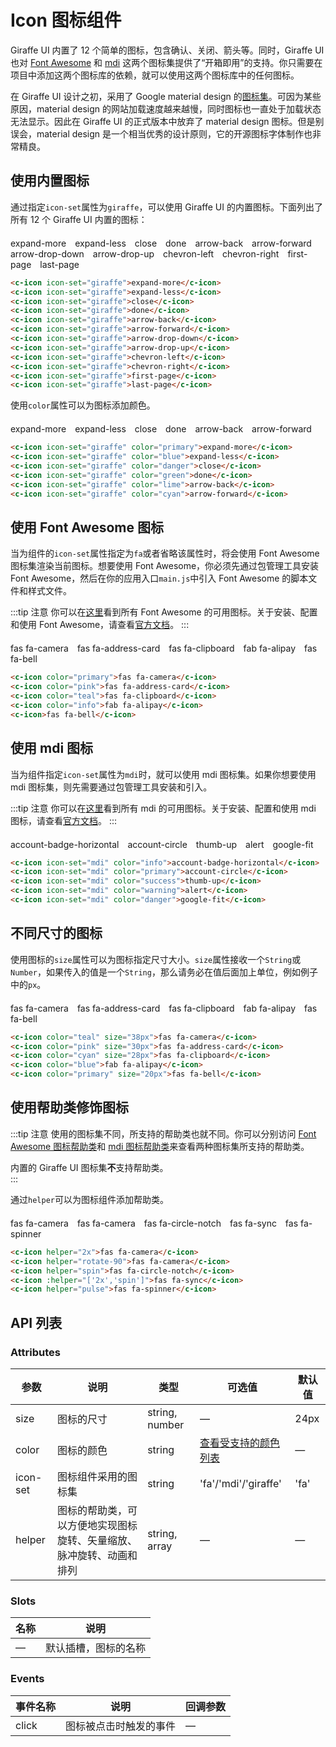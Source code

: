 # Icon 图标组件

Giraffe UI 内置了 12 个简单的图标，包含确认、关闭、箭头等。同时，Giraffe UI 也对 [Font Awesome](https://fontawesome.com/start) 和  [mdi](http://materialdesignicons.com/) 这两个图标集提供了“开箱即用”的支持。你只需要在项目中添加这两个图标库的依赖，就可以使用这两个图标库中的任何图标。

在 Giraffe UI 设计之初，采用了 Google material design 的[图标集](https://material.io/resources/icons/?style=baseline)。可因为某些原因，material design 的网站加载速度越来越慢，同时图标也一直处于加载状态无法显示。因此在 Giraffe UI 的正式版本中放弃了 material design 图标。但是别误会，material design 是一个相当优秀的设计原则，它的开源图标字体制作也非常精良。

## 使用内置图标

通过指定`icon-set`属性为`giraffe`，可以使用 Giraffe UI 的内置图标。下面列出了所有 12 个 Giraffe UI 内置的图标：

<div style="margin-top: 20px;">
  <c-icon icon-set="giraffe" style="margin-right: 10px;">expand-more</c-icon>
  <c-icon icon-set="giraffe" style="margin-right: 10px;">expand-less</c-icon>
  <c-icon icon-set="giraffe" style="margin-right: 10px;">close</c-icon>
  <c-icon icon-set="giraffe" style="margin-right: 10px;">done</c-icon>
  <c-icon icon-set="giraffe" style="margin-right: 10px;">arrow-back</c-icon>
  <c-icon icon-set="giraffe" style="margin-right: 10px;">arrow-forward</c-icon>
  <c-icon icon-set="giraffe" style="margin-right: 10px;">arrow-drop-down</c-icon>
  <c-icon icon-set="giraffe" style="margin-right: 10px;">arrow-drop-up</c-icon>
  <c-icon icon-set="giraffe" style="margin-right: 10px;">chevron-left</c-icon>
  <c-icon icon-set="giraffe" style="margin-right: 10px;">chevron-right</c-icon>
  <c-icon icon-set="giraffe" style="margin-right: 10px;">first-page</c-icon>
  <c-icon icon-set="giraffe">last-page</c-icon>
</div>

```html
<c-icon icon-set="giraffe">expand-more</c-icon>
<c-icon icon-set="giraffe">expand-less</c-icon>
<c-icon icon-set="giraffe">close</c-icon>
<c-icon icon-set="giraffe">done</c-icon>
<c-icon icon-set="giraffe">arrow-back</c-icon>
<c-icon icon-set="giraffe">arrow-forward</c-icon>
<c-icon icon-set="giraffe">arrow-drop-down</c-icon>
<c-icon icon-set="giraffe">arrow-drop-up</c-icon>
<c-icon icon-set="giraffe">chevron-left</c-icon>
<c-icon icon-set="giraffe">chevron-right</c-icon>
<c-icon icon-set="giraffe">first-page</c-icon>
<c-icon icon-set="giraffe">last-page</c-icon>
```

使用`color`属性可以为图标添加颜色。

<div style="margin-top: 20px;">
  <c-icon icon-set="giraffe" style="margin-right: 10px;" color="primary">expand-more</c-icon>
  <c-icon icon-set="giraffe" style="margin-right: 10px;" color="blue">expand-less</c-icon>
  <c-icon icon-set="giraffe" style="margin-right: 10px;" color="danger">close</c-icon>
  <c-icon icon-set="giraffe" style="margin-right: 10px;" color="green">done</c-icon>
  <c-icon icon-set="giraffe" style="margin-right: 10px;" color="lime">arrow-back</c-icon>
  <c-icon icon-set="giraffe" color="cyan">arrow-forward</c-icon>
</div>

```html
<c-icon icon-set="giraffe" color="primary">expand-more</c-icon>
<c-icon icon-set="giraffe" color="blue">expand-less</c-icon>
<c-icon icon-set="giraffe" color="danger">close</c-icon>
<c-icon icon-set="giraffe" color="green">done</c-icon>
<c-icon icon-set="giraffe" color="lime">arrow-back</c-icon>
<c-icon icon-set="giraffe" color="cyan">arrow-forward</c-icon>
```

## 使用 Font Awesome 图标

当为组件的`icon-set`属性指定为`fa`或者省略该属性时，将会使用 Font Awesome 图标集渲染当前图标。想要使用 Font Awesome，你必须先通过包管理工具安装 Font Awesome，然后在你的应用入口`main.js`中引入 Font Awesome 的脚本文件和样式文件。

:::tip 注意
你可以在[这里](https://fontawesome.com/icons?d=gallery&m=free)看到所有 Font Awesome 的可用图标。关于安装、配置和使用 Font Awesome，请查看[官方文档](https://fontawesome.com/how-to-use/on-the-web/referencing-icons/basic-use)。
:::

<div style="margin-top: 20px;">
  <c-icon style="margin-right: 10px;" color="primary">fas fa-camera</c-icon>
  <c-icon style="margin-right: 10px;" color="pink">fas fa-address-card</c-icon>
  <c-icon style="margin-right: 10px;" color="teal">fas fa-clipboard</c-icon>
  <c-icon style="margin-right: 10px;" color="info">fab fa-alipay</c-icon>
  <c-icon>fas fa-bell</c-icon>
</div>

```html
<c-icon color="primary">fas fa-camera</c-icon>
<c-icon color="pink">fas fa-address-card</c-icon>
<c-icon color="teal">fas fa-clipboard</c-icon>
<c-icon color="info">fab fa-alipay</c-icon>
<c-icon>fas fa-bell</c-icon>
```


## 使用 mdi 图标

当为组件指定`icon-set`属性为`mdi`时，就可以使用 mdi 图标集。如果你想要使用 mdi 图标集，则先需要通过包管理工具安装和引入。

:::tip 注意
你可以在[这里](http://materialdesignicons.com/)看到所有 mdi 的可用图标。关于安装、配置和使用 mdi 图标，请查看[官方文档](https://dev.materialdesignicons.com/getting-started/webfont)。
:::

<div style="margin-top: 20px;">
  <c-icon style="margin-right: 10px;" icon-set="mdi" color="info">account-badge-horizontal</c-icon>
  <c-icon style="margin-right: 10px;" icon-set="mdi" color="primary">account-circle</c-icon>
  <c-icon style="margin-right: 10px;" icon-set="mdi" color="success">thumb-up</c-icon>
  <c-icon style="margin-right: 10px;" icon-set="mdi" color="warning">alert</c-icon>
  <c-icon icon-set="mdi" color="danger">google-fit</c-icon>
</div>

```html
<c-icon icon-set="mdi" color="info">account-badge-horizontal</c-icon>
<c-icon icon-set="mdi" color="primary">account-circle</c-icon>
<c-icon icon-set="mdi" color="success">thumb-up</c-icon>
<c-icon icon-set="mdi" color="warning">alert</c-icon>
<c-icon icon-set="mdi" color="danger">google-fit</c-icon>
```

## 不同尺寸的图标

使用图标的`size`属性可以为图标指定尺寸大小。`size`属性接收一个`String`或`Number`，如果传入的值是一个`String`，那么请务必在值后面加上单位，例如例子中的`px`。

<div style="margin-top: 20px;">
  <c-icon style="margin-right: 10px;" color="teal" size="38px">fas fa-camera</c-icon>
  <c-icon style="margin-right: 10px;" color="pink" size="30px">fas fa-address-card</c-icon>
  <c-icon style="margin-right: 10px;" color="cyan" size="28px">fas fa-clipboard</c-icon>
  <c-icon style="margin-right: 10px;" color="blue">fab fa-alipay</c-icon>
  <c-icon color="primary" size="20px">fas fa-bell</c-icon>
</div>

```html
<c-icon color="teal" size="38px">fas fa-camera</c-icon>
<c-icon color="pink" size="30px">fas fa-address-card</c-icon>
<c-icon color="cyan" size="28px">fas fa-clipboard</c-icon>
<c-icon color="blue">fab fa-alipay</c-icon>
<c-icon color="primary" size="20px">fas fa-bell</c-icon>
```

## 使用帮助类修饰图标

:::tip 注意
使用的图标集不同，所支持的帮助类也就不同。你可以分别访问 [Font Awesome 图标帮助类](https://fontawesome.com/how-to-use/on-the-web/styling/sizing-icons)和 [mdi 图标帮助类](https://dev.materialdesignicons.com/getting-started/webfont#helper-classes)来查看两种图标集所支持的帮助类。

内置的 Giraffe UI 图标集**不**支持帮助类。  
:::

通过`helper`可以为图标组件添加帮助类。

<div style="margin-top: 20px;">
  <c-icon style="margin-right: 10px;" helper="2x">fas fa-camera</c-icon>
  <c-icon style="margin-right: 10px;" helper="rotate-90">fas fa-camera</c-icon>
  <c-icon style="margin-right: 10px;" helper="spin">fas fa-circle-notch</c-icon>
  <c-icon style="margin-right: 10px;" :helper="['2x','spin']">fas fa-sync</c-icon>
  <c-icon style="margin-right: 10px;" helper="pulse">fas fa-spinner</c-icon>
</div>

```html
<c-icon helper="2x">fas fa-camera</c-icon>
<c-icon helper="rotate-90">fas fa-camera</c-icon>
<c-icon helper="spin">fas fa-circle-notch</c-icon>
<c-icon :helper="['2x','spin']">fas fa-sync</c-icon>
<c-icon helper="pulse">fas fa-spinner</c-icon>
```


## API 列表

### Attributes
| 参数      | 说明          | 类型      | 可选值                           | 默认值  |
|---------- |-------------- |---------- |-------------------------------- |-------- |
| size | 图标的尺寸 | string, number | — | 24px |
| color | 图标的颜色 | string | [查看受支持的颜色列表](color.md) | — |
| icon-set | 图标组件采用的图标集 | string | 'fa'/'mdi'/'giraffe' | 'fa' |
| helper | 图标的帮助类，可以方便地实现图标旋转、矢量缩放、脉冲旋转、动画和排列 | string, array | — | — |

### Slots

| 名称 | 说明                |
|------|--------------------|
| — | 默认插槽，图标的名称 |

### Events
| 事件名称 | 说明 | 回调参数 |
|---------- |-------- |---------- |
| click | 图标被点击时触发的事件 | — |